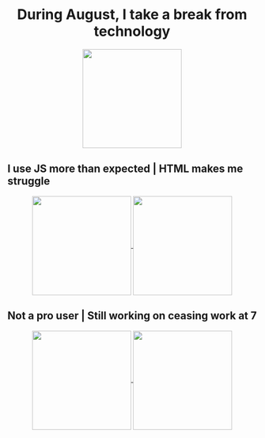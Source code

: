 <div align="center">
  <h1>During August, I take a break from technology</h1>
  <a href="https://github.com/anuraghazra/github-readme-stats">
      <img height=200 align="center" src="http://github-profile-summary-cards.vercel.app/api/cards/profile-details?username=ValentinaPasqual&theme=graywhite" />
  </a>
</div>

## I use JS more than expected | HTML makes me struggle
<div align="center">
  <a href="https://github.com/anuraghazra/github-readme-stats">
    <img height=200 align="center" src="http://github-profile-summary-cards.vercel.app/api/cards/repos-per-language?username=ValentinaPasqual&theme=graywhite" />
  </a>
  <a href="https://github.com/anuraghazra/convoychat">
    <img height=200 align="center" src="http://github-profile-summary-cards.vercel.app/api/cards/most-commit-language?username=ValentinaPasqual&theme=graywhite"/>
  </a>
</div>

## Not a pro user | Still working on ceasing work at 7
<div align="center">
  <a href="https://github.com/anuraghazra/github-readme-stats">
    <img height=200 align="center" src="http://github-profile-summary-cards.vercel.app/api/cards/stats?username=ValentinaPasqual&theme=graywhite" />
  </a>
  <a href="https://github.com/anuraghazra/convoychat">
    <img height=200 align="center" src="http://github-profile-summary-cards.vercel.app/api/cards/productive-time?username=ValentinaPasqual&theme=graywhite"/>
  </a>
</div>





